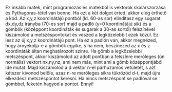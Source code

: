 Ez inkább matek, mint programozás és matekból is vektorok skalárszorzása és Pythagoras-tétel van benne. Ha ezt a két dolgot érted, akkor elég érthető a kód. Az x,y,z koordinátájú pontból (ld. 60-as sor) elindítasz egy sugarat dx,dy,dz irányba (70-es sor) majd a padló (y=0 koordinátájú sík) és a gömbök (középpont koordináták és sugarak a 30-as sortól) felszínével kiszámolod a metszéspontokat és veszed a legközelebbit ezek közül. Ez lesz az új x,y,z koordinátájú pont. Ha ez a padlón van, akkor megnézed, hogy árnyékolja-e a gömbök egyike, s ha nem, beszínezed az x és z koordináták áltan meghatározott színre. Ha gömb a legközelebbi metszéspont, akkor kiszámolod az adott pontban a felszínre merőleges (ún normális) vektort nx,ny,nz, ami nem más, mint ami a gömb középpontjából ide mutat. Majd kiszámolod a d vektor n-el párhuzamos vetületét, s azt kétszer kivonod belőle, azaz n-re merőleges síkra tükrözöd d-t, majd újra elkezdesz metszéspontot keresni. Ha nincs metszéspont se padlóval se gömbbel, feketén hagyod a pontot. Ennyi!
